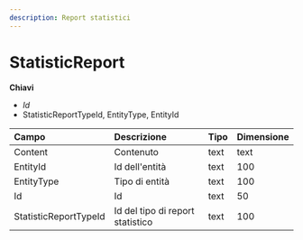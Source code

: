 ```yaml
---
description: Report statistici
---
```


# StatisticReport

**Chiavi**

* _Id_
* StatisticReportTypeId, EntityType, EntityId

| Campo | Descrizione | Tipo | Dimensione |
| :--- | :--- | :--- | :--- |
| Content | Contenuto | text | text |
| EntityId | Id dell'entità | text | 100 |
| EntityType | Tipo di entità | text | 100 |
| Id | Id | text | 50 |
| StatisticReportTypeId | Id del tipo di report statistico | text | 100 |
